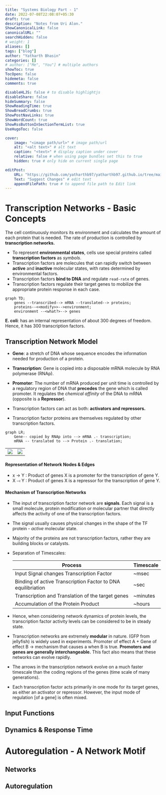 ```yaml
---
title: "Systems Biology Part - 1"
date: 2022-07-08T22:08:07+05:30
draft: true
description: "Notes from Uri Alon."
ShowCanonicalLink: false
canonicalURL: ""
searchHidden: false
# weight: 1
aliases: []
tags: ["blog"]
author: "Yatharth Bhasin"
categories: []
# author: ["Me", "You"] # multiple authors
showToc: true
TocOpen: false
hidemeta: false
comments: true

disableHLJS: false # to disable highlightjs
disableShare: false
hideSummary: false
ShowReadingTime: true
ShowBreadCrumbs: true
ShowPostNavLinks: true
ShowWordCount: true
ShowRssButtonInSectionTermList: true
UseHugoToc: false

cover:
    image: "<image path/url>" # image path/url
    alt: "<alt text>" # alt text
    caption: "<text>" # display caption under cover
    relative: false # when using page bundles set this to true
    hidden: true # only hide on current single page

editPost:
    URL: "https://github.com/yatharthb97/yatharthb97.github.io/tree/main/content/"
    Text: "Suggest Changes" # edit text
    appendFilePath: true # to append file path to Edit link
---
```


# Transcription Networks - Basic Concepts

The cell continuously monitors its environment and calculates the amount of each protein that is needed. The rate of production is controlled by **transcription networks.**

* To represent **environmental states**, cells use special proteins called **transcription factors** as *symbols*.
* Transcription factors are molecules that can rapidly switch between **active** and **inactive** molecular states, with rates determined by environmental factors.
* Transcription factors **bind to DNA** and regulate `read-rate` of genes.
* Transcription factors regulate their target genes to mobilize the appropriate protein response in each case.

```mermaid
graph TD;
	genes --transcribed--> mRNA --translated--> proteins;
    proteins--<<modify>>-->environment;
	environment --<what?>--> genes
```

**E. coli**: has an internal representation of about 300 degrees of freedom. Hence, it has 300 transcription factors.

## Transcription Network Model

* **Gene**: a stretch of DNA whose sequence encodes the information needed for production of a protein.

* **Transcription**: Gene is copied into a disposable mRNA molecule by RNA polymerase (RNAp).

* **Promoter**: The number of mRNA produced per unit time is controlled by a regulatory region of DNA that **precedes** the gene which is called promoter. It regulates the *chemical affinity* of the DNA to mRNA (opposite is a **Repressor**).

* Transcription factors can act as both: **activators and repressors.**
* Transcription factor proteins are themselves regulated by other transcription factors.
```mermaid
graph LR;
	Gene-- copied by RNAp into --> mRNA .- transcription;
	mRNA -- translated to --> Protein .- translation;
```

|                                                              |                                                              |
| ------------------------------------------------------------ | ------------------------------------------------------------ |
| ![](M:\code\yatharthb97.github.io\static\images\articles\systembio\dig1.png) | ![](M:\code\yatharthb97.github.io\static\images\articles\systembio\dig2.png) |

#### Representation of Network Nodes & Edges

* x → Y : Product of genes X is a promoter for the transcription of gene Y. 
* X ⟞ Y : Product of genes X is a repressor for the transcription of gene Y.

#### Mechanism of Transcription Networks

* The input of transcription factor network are **signals**. Each signal is a small molecule, protein modification or molecular partner that directly affects the activity of one of the transcription factors.

* The signal usually causes physical changes in the shape of the TF protein - *active* molecular state.

* Majority of the proteins are not transcription factors, rather they are building blocks or catalysts.

* Separation of Timescales:

  | Process                                                      | Timescale |
  | ------------------------------------------------------------ | --------- |
  | Input Signal changes Transcription Factor                    | ~msec     |
  | Binding of active Transcription Factor to DNA equilibriation | ~sec      |
  | Transcription and Translation of the target genes            | ~minutes  |
  | Accumulation of the Protein Product                          | ~hours    |

* Hence, when considering network dynamics of protein levels, the transcription factor activity levels can be considered to be in steady state.

* Transcription networks are extremely **modular** in nature. (GFP from jellyfish) is widely used in experiments. Promoter of effect A + Gene of effect B → mechanism that causes a when B is true. **Promoters and genes are generally interchangeable.** This fact also means that these networks can evolve rapidly.

* The arrows in the transcription network evolve on a much faster timescale than the coding regions of the genes (time scale of many generations).

* Each transcription factor acts primarily in one mode for its target genes, as either an activator or repressor. However, the input mode of regulation [of a gene] is often mixed.

## Input Functions



## Dynamics & Response Time



# Autoregulation - A Network Motif

## Networks

## Autoregulation

